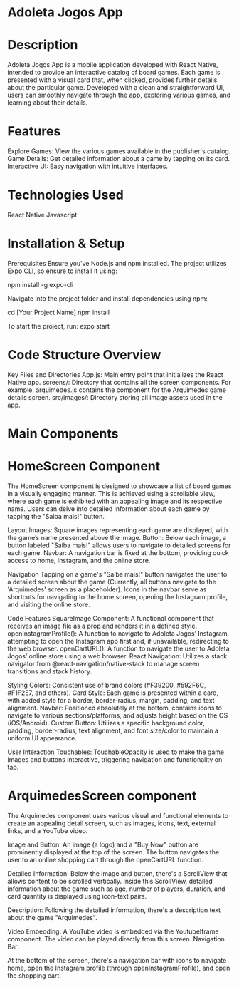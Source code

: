 # Adoleta Jogos App
# Description
Adoleta Jogos App is a mobile application developed with React Native, intended to provide an interactive catalog of board games. Each game is presented with a visual card that, when clicked, provides further details about the particular game. Developed with a clean and straightforward UI, users can smoothly navigate through the app, exploring various games, and learning about their details.

# Features
Explore Games: View the various games available in the publisher's catalog.
Game Details: Get detailed information about a game by tapping on its card.
Interactive UI: Easy navigation with intuitive interfaces.

# Technologies Used
React Native
Javascript

# Installation & Setup
Prerequisites
Ensure you've Node.js and npm installed. The project utilizes Expo CLI, so ensure to install it using:

npm install -g expo-cli

Navigate into the project folder and install dependencies using npm:

cd [Your Project Name]
npm install

To start the project, run:
expo start

# Code Structure Overview
Key Files and Directories
App.js: Main entry point that initializes the React Native app.
screens/: Directory that contains all the screen components. For example, arquimedes.js contains the component for the Arquimedes game details screen.
src/images/: Directory storing all image assets used in the app.

# Main Components
# HomeScreen Component
The HomeScreen component is designed to showcase a list of board games in a visually engaging manner. This is achieved using a scrollable view, where each game is exhibited with an appealing image and its respective name. Users can delve into detailed information about each game by tapping the "Saiba mais!" button.

Layout
Images: Square images representing each game are displayed, with the game’s name presented above the image.
Button: Below each image, a button labeled "Saiba mais!" allows users to navigate to detailed screens for each game.
Navbar: A navigation bar is fixed at the bottom, providing quick access to home, Instagram, and the online store.

Navigation
Tapping on a game's "Saiba mais!" button navigates the user to a detailed screen about the game (Currently, all buttons navigate to the 'Arquimedes' screen as a placeholder).
Icons in the navbar serve as shortcuts for navigating to the home screen, opening the Instagram profile, and visiting the online store.

Code Features
SquareImage Component: A functional component that receives an image file as a prop and renders it in a defined style.
openInstagramProfile(): A function to navigate to Adoleta Jogos’ Instagram, attempting to open the Instagram app first and, if unavailable, redirecting to the web browser.
openCartURL(): A function to navigate the user to Adoleta Jogos’ online store using a web browser.
React Navigation: Utilizes a stack navigator from @react-navigation/native-stack to manage screen transitions and stack history.

Styling
Colors: Consistent use of brand colors (#F39200, #592F6C, #F1F2E7, and others).
Card Style: Each game is presented within a card, with added style for a border, border-radius, margin, padding, and text alignment.
Navbar: Positioned absolutely at the bottom, contains icons to navigate to various sections/platforms, and adjusts height based on the OS (iOS/Android).
Custom Button: Utilizes a specific background color, padding, border-radius, text alignment, and font size/color to maintain a uniform UI appearance.

User Interaction
Touchables: TouchableOpacity is used to make the game images and buttons interactive, triggering navigation and functionality on tap.

# ArquimedesScreen component 
The Arquimedes component uses various visual and functional elements to create an appealing detail screen, such as images, icons, text, external links, and a YouTube video.

Image and Button:
An image (a logo) and a "Buy Now" button are prominently displayed at the top of the screen.
The button navigates the user to an online shopping cart through the openCartURL function.

Detailed Information:
Below the image and button, there's a ScrollView that allows content to be scrolled vertically.
Inside this ScrollView, detailed information about the game such as age, number of players, duration, and card quantity is displayed using icon-text pairs.

Description:
Following the detailed information, there's a description text about the game "Arquimedes".

Video Embedding:
A YouTube video is embedded via the YoutubeIframe component. The video can be played directly from this screen.
Navigation Bar:

At the bottom of the screen, there's a navigation bar with icons to navigate home, open the Instagram profile (through openInstagramProfile), and open the shopping cart.

